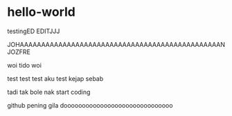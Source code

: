 # hello-world
testingED
EDITJJJ

JOHAAAAAAAAAAAAAAAAAAAAAAAAAAAAAAAAAAAAAAAAAAAAAAAN JOZFRE


woi tido woi

test test test aku test kejap sebab

tadi tak bole nak start coding

github pening gila doooooooooooooooooooooooooooooo